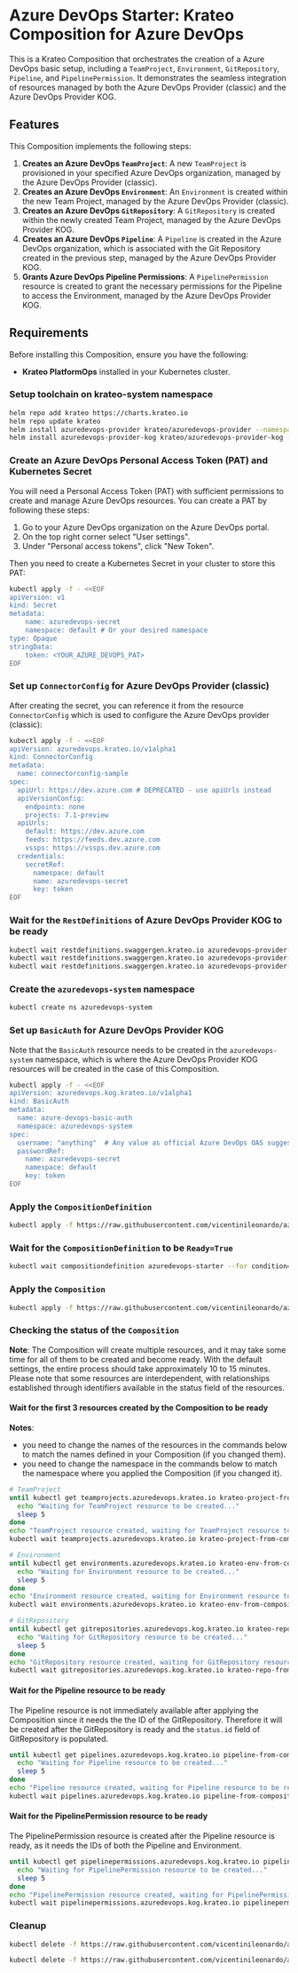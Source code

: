 # Azure DevOps Starter: Krateo Composition for Azure DevOps

This is a Krateo Composition that orchestrates the creation of a Azure DevOps basic setup, including a `TeamProject`, `Environment`, `GitRepository`, `Pipeline`, and `PipelinePermission`. 
It demonstrates the seamless integration of resources managed by both the Azure DevOps Provider (classic) and the Azure DevOps Provider KOG.

## Features

This Composition implements the following steps:
1.  **Creates an Azure DevOps `TeamProject`**: A new `TeamProject` is provisioned in your specified Azure DevOps organization, managed by the Azure DevOps Provider (classic).
2.  **Creates an Azure DevOps `Environment`**: An `Environment` is created within the new Team Project, managed by the Azure DevOps Provider (classic).
3.  **Creates an Azure DevOps `GitRepository`**: A `GitRepository` is created within the newly created Team Project, managed by the Azure DevOps Provider KOG.
4.  **Creates an Azure DevOps `Pipeline`**: A `Pipeline` is created in the Azure DevOps organization, which is associated with the Git Repository created in the previous step, managed by the Azure DevOps Provider KOG.
5.  **Grants Azure DevOps Pipeline Permissions**: A `PipelinePermission` resource is created to grant the necessary permissions for the Pipeline to access the Environment, managed by the Azure DevOps Provider KOG.

## Requirements

Before installing this Composition, ensure you have the following:
- **Krateo PlatformOps** installed in your Kubernetes cluster.

### Setup toolchain on krateo-system namespace

```sh
helm repo add krateo https://charts.krateo.io
helm repo update krateo
helm install azuredevops-provider krateo/azuredevops-provider --namespace krateo-system --create-namespace
helm install azuredevops-provider-kog krateo/azuredevops-provider-kog --namespace krateo-system --create-namespace
```

### Create an Azure DevOps Personal Access Token (PAT) and Kubernetes Secret

You will need a Personal Access Token (PAT) with sufficient permissions to create and manage Azure DevOps resources.
You can create a PAT by following these steps:
1. Go to your Azure DevOps organization on the Azure DevOps portal.
2. On the top right corner select "User settings".
3. Under "Personal access tokens", click "New Token".

Then you need to create a Kubernetes Secret in your cluster to store this PAT:
```sh
kubectl apply -f - <<EOF
apiVersion: v1
kind: Secret
metadata:
    name: azuredevops-secret
    namespace: default # Or your desired namespace
type: Opaque
stringData:
    token: <YOUR_AZURE_DEVOPS_PAT>
EOF
```

### Set up `ConnectorConfig` for Azure DevOps Provider (classic)

After creating the secret, you can reference it from the resource `ConnectorConfig` which is used to configure the Azure DevOps provider (classic): 

```sh
kubectl apply -f - <<EOF
apiVersion: azuredevops.krateo.io/v1alpha1
kind: ConnectorConfig
metadata:
  name: connectorconfig-sample
spec:
  apiUrl: https://dev.azure.com # DEPRECATED - use apiUrls instead
  apiVersionConfig:
    endpoints: none
    projects: 7.1-preview
  apiUrls: 
    default: https://dev.azure.com
    feeds: https://feeds.dev.azure.com
    vssps: https://vssps.dev.azure.com
  credentials:
    secretRef:
      namespace: default
      name: azuredevops-secret
      key: token
EOF
```

### Wait for the `RestDefinitions` of Azure DevOps Provider KOG to be ready

```sh
kubectl wait restdefinitions.swaggergen.krateo.io azuredevops-provider-kog-gitrepository --for condition=Ready=True --namespace krateo-system --timeout=300s
kubectl wait restdefinitions.swaggergen.krateo.io azuredevops-provider-kog-pipeline --for condition=Ready=True --namespace krateo-system --timeout=300s
kubectl wait restdefinitions.swaggergen.krateo.io azuredevops-provider-kog-pipelinepermission --for condition=Ready=True --namespace krateo-system --timeout=300s
```

### Create the `azuredevops-system` namespace

```sh
kubectl create ns azuredevops-system
```

### Set up `BasicAuth` for Azure DevOps Provider KOG

Note that the `BasicAuth` resource needs to be created in the `azuredevops-system` namespace, which is where the Azure DevOps Provider KOG resources will be created in the case of this Composition.

```sh
kubectl apply -f - <<EOF
apiVersion: azuredevops.kog.krateo.io/v1alpha1
kind: BasicAuth
metadata:
  name: azure-devops-basic-auth
  namespace: azuredevops-system
spec:
  username: "anything"  # Any value as official Azure DevOps OAS suggests (field not used)
  passwordRef:
    name: azuredevops-secret
    namespace: default
    key: token
EOF
```

### Apply the `CompositionDefinition`
```sh
kubectl apply -f https://raw.githubusercontent.com/vicentinileonardo/azuredevops-starter/refs/heads/main/compositiondefinition.yaml
```

### Wait for the `CompositionDefinition` to be `Ready=True`
```sh
kubectl wait compositiondefinition azuredevops-starter --for condition=Ready=True --namespace azuredevops-system --timeout=300s
```

### Apply the `Composition`
```sh
kubectl apply -f https://raw.githubusercontent.com/vicentinileonardo/azuredevops-starter/refs/heads/main/composition.yaml
```

### Checking the status of the `Composition`

**Note**: The Composition will create multiple resources, and it may take some time for all of them to be created and become ready. With the default settings, the entire process should take approximately 10 to 15 minutes. Please note that some resources are interdependent, with relationships established through identifiers available in the status field of the resources.

#### Wait for the first 3 resources created by the Composition to be ready

**Notes**:
- you need to change the names of the resources in the commands below to match the names defined in your Composition (if you changed them).
- you need to change the namespace in the commands below to match the namespace where you applied the Composition (if you changed it).

```sh
# TeamProject
until kubectl get teamprojects.azuredevops.krateo.io krateo-project-from-composition -n azuredevops-system &>/dev/null; do
  echo "Waiting for TeamProject resource to be created..."
  sleep 5
done
echo "TeamProject resource created, waiting for TeamProject resource to be ready..."
kubectl wait teamprojects.azuredevops.krateo.io krateo-project-from-composition --for condition=Ready=True --timeout=300s

# Environment
until kubectl get environments.azuredevops.krateo.io krateo-env-from-composition -n azuredevops-system &>/dev/null; do
  echo "Waiting for Environment resource to be created..."
  sleep 5
done
echo "Environment resource created, waiting for Environment resource to be ready..."
kubectl wait environments.azuredevops.krateo.io krateo-env-from-composition --for condition=Ready=True --timeout=300s

# GitRepository
until kubectl get gitrepositories.azuredevops.kog.krateo.io krateo-repo-from-composition -n azuredevops-system &>/dev/null; do
  echo "Waiting for GitRepository resource to be created..."
  sleep 5
done
echo "GitRepository resource created, waiting for GitRepository resource to be ready..."
kubectl wait gitrepositories.azuredevops.kog.krateo.io krateo-repo-from-composition --for condition=Ready=True --namespace azuredevops-system --timeout=300s
```

#### Wait for the Pipeline resource to be ready

The Pipeline resource is not immediately available after applying the Composition since it needs the the ID of the GitRepository.
Therefore it will be created after the GitRepository is ready and the `status.id` field of GitRepository is populated.

```sh
until kubectl get pipelines.azuredevops.kog.krateo.io pipeline-from-composition -n azuredevops-system &>/dev/null; do
  echo "Waiting for Pipeline resource to be created..."
  sleep 5
done
echo "Pipeline resource created, waiting for Pipeline resource to be ready..."
kubectl wait pipelines.azuredevops.kog.krateo.io pipeline-from-composition --for condition=Ready=True --namespace azuredevops-system --timeout=300s
```

#### Wait for the PipelinePermission resource to be ready

The PipelinePermission resource is created after the Pipeline resource is ready, as it needs the IDs of both the Pipeline and Environment.

```sh
until kubectl get pipelinepermissions.azuredevops.kog.krateo.io pipelinepermission-from-composition -n azuredevops-system &>/dev/null; do
  echo "Waiting for PipelinePermission resource to be created..."
  sleep 5
done
echo "PipelinePermission resource created, waiting for PipelinePermission resource to be ready..."
kubectl wait pipelinepermissions.azuredevops.kog.krateo.io pipelinepermission-from-composition --for condition=Ready=True --namespace azuredevops-system --timeout=300s
```


### Cleanup

```sh
kubectl delete -f https://raw.githubusercontent.com/vicentinileonardo/azuredevops-starter/refs/heads/main/composition.yaml

kubectl delete -f https://raw.githubusercontent.com/vicentinileonardo/azuredevops-starter/refs/heads/main/compositiondefinition.yaml
```
